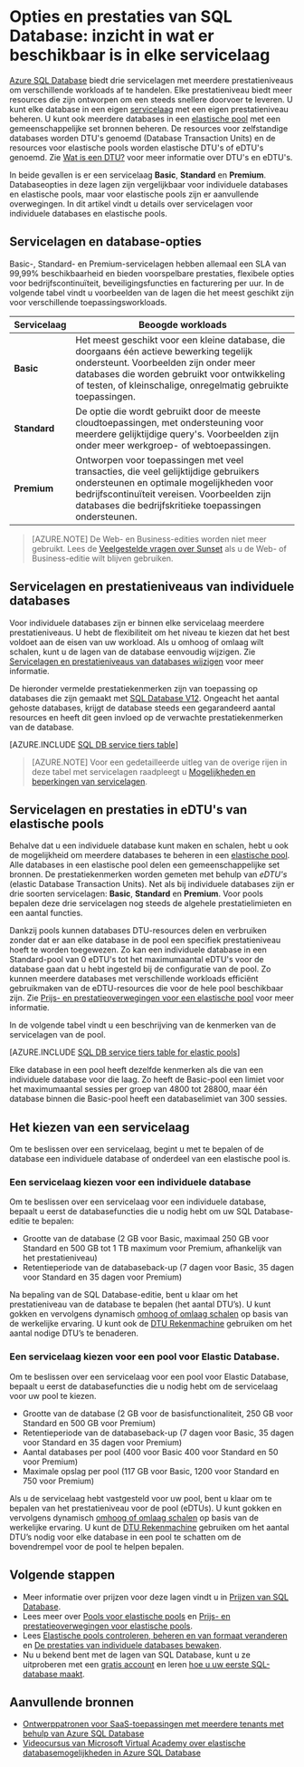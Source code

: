 <properties
    pageTitle="Prestaties en opties van SQL Database: servicelagen | Microsoft Azure"
    description="Vergelijk de prestatie- en bedrijfscontinuïteitsfuncties op de verschillende servicelagen van SQL Database met balanskosten en capaciteit terwijl u schaalt."
    keywords="databaseopties, prestaties van de database"
    services="sql-database"
    documentationCenter=""
    authors="CarlRabeler"
    manager="jhubbard"
    editor="CarlRabeler"/>

<tags
    ms.service="sql-database"
    ms.devlang="na"
    ms.topic="get-started-article"
    ms.tgt_pltfrm="na"
    ms.workload="data-management"
    ms.date="08/10/2016"
    ms.author="carlrab"/>


# Opties en prestaties van SQL Database: inzicht in wat er beschikbaar is in elke servicelaag

[Azure SQL Database](sql-database-technical-overview.md) biedt drie servicelagen met meerdere prestatieniveaus om verschillende workloads af te handelen. Elke prestatieniveau biedt meer resources die zijn ontworpen om een steeds snellere doorvoer te leveren. U kunt elke database in een eigen [servicelaag](sql-database-service-tiers.md#standalone-database-service-tiers-and-performance-levels) met een eigen prestatieniveau beheren. U kunt ook meerdere databases in een [elastische pool](sql-database-service-tiers.md#elastic-pool-service-tiers-and-performance-in-edtus) met een gemeenschappelijke set bronnen beheren. De resources voor zelfstandige databases worden DTU's genoemd (Database Transaction Units) en de resources voor elastische pools worden elastische DTU's of eDTU's genoemd. Zie [Wat is een DTU?](sql-database-what-is-a-dtu.md) voor meer informatie over DTU's en eDTU's. 

In beide gevallen is er een servicelaag **Basic**, **Standard** en **Premium**. Databaseopties in deze lagen zijn vergelijkbaar voor individuele databases en elastische pools, maar voor elastische pools zijn er aanvullende overwegingen. In dit artikel vindt u details over servicelagen voor individuele databases en elastische pools.

## Servicelagen en database-opties
Basic-, Standard- en Premium-servicelagen hebben allemaal een SLA van 99,99% beschikbaarheid en bieden voorspelbare prestaties, flexibele opties voor bedrijfscontinuïteit, beveiligingsfuncties en facturering per uur. In de volgende tabel vindt u voorbeelden van de lagen die het meest geschikt zijn voor verschillende toepassingsworkloads.

| Servicelaag | Beoogde workloads |
|---|---|
| **Basic** | Het meest geschikt voor een kleine database, die doorgaans één actieve bewerking tegelijk ondersteunt. Voorbeelden zijn onder meer databases die worden gebruikt voor ontwikkeling of testen, of kleinschalige, onregelmatig gebruikte toepassingen. |
| **Standard** | De optie die wordt gebruikt door de meeste cloudtoepassingen, met ondersteuning voor meerdere gelijktijdige query's. Voorbeelden zijn onder meer werkgroep- of webtoepassingen. |
| **Premium** | Ontworpen voor toepassingen met veel transacties, die veel gelijktijdige gebruikers ondersteunen en optimale mogelijkheden voor bedrijfscontinuïteit vereisen. Voorbeelden zijn databases die bedrijfskritieke toepassingen ondersteunen. |

>[AZURE.NOTE] De Web- en Business-edities worden niet meer gebruikt. Lees de [Veelgestelde vragen over Sunset](https://azure.microsoft.com/pricing/details/sql-database/web-business/) als u de Web- of Business-editie wilt blijven gebruiken.

## Servicelagen en prestatieniveaus van individuele databases
Voor individuele databases zijn er binnen elke servicelaag meerdere prestatieniveaus. U hebt de flexibiliteit om het niveau te kiezen dat het best voldoet aan de eisen van uw workload. Als u omhoog of omlaag wilt schalen, kunt u de lagen van de database eenvoudig wijzigen. Zie [Servicelagen en prestatieniveaus van databases wijzigen](sql-database-scale-up.md) voor meer informatie.

De hieronder vermelde prestatiekenmerken zijn van toepassing op databases die zijn gemaakt met [SQL Database V12](sql-database-v12-whats-new.md). Ongeacht het aantal gehoste databases, krijgt de database steeds een gegarandeerd aantal resources en heeft dit geen invloed op de verwachte prestatiekenmerken van de database.

[AZURE.INCLUDE [SQL DB service tiers table](../../includes/sql-database-service-tiers-table.md)]

>[AZURE.NOTE] Voor een gedetailleerde uitleg van de overige rijen in deze tabel met servicelagen raadpleegt u [Mogelijkheden en beperkingen van servicelagen](sql-database-performance-guidance.md#service-tier-capabilities-and-limits).

## Servicelagen en prestaties in eDTU's van elastische pools
Behalve dat u een individuele database kunt maken en schalen, hebt u ook de mogelijkheid om meerdere databases te beheren in een [elastische pool](sql-database-elastic-pool.md). Alle databases in een elastische pool delen een gemeenschappelijke set bronnen. De prestatiekenmerken worden gemeten met behulp van *eDTU's* (elastic Database Transaction Units). Net als bij individuele databases zijn er drie soorten servicelagen: **Basic**, **Standard** en **Premium**. Voor pools bepalen deze drie servicelagen nog steeds de algehele prestatielimieten en een aantal functies.

Dankzij pools kunnen databases DTU-resources delen en verbruiken zonder dat er aan elke database in de pool een specifiek prestatieniveau hoeft te worden toegewezen. Zo kan een individuele database in een Standard-pool van 0 eDTU's tot het maximumaantal eDTU's voor de database gaan dat u hebt ingesteld bij de configuratie van de pool. Zo kunnen meerdere databases met verschillende workloads efficiënt gebruikmaken van de eDTU-resources die voor de hele pool beschikbaar zijn. Zie [Prijs- en prestatieoverwegingen voor een elastische pool](sql-database-elastic-pool-guidance.md) voor meer informatie.

In de volgende tabel vindt u een beschrijving van de kenmerken van de servicelagen van de pool.

[AZURE.INCLUDE [SQL DB service tiers table for elastic pools](../../includes/sql-database-service-tiers-table-elastic-db-pools.md)]

Elke database in een pool heeft dezelfde kenmerken als die van een individuele database voor die laag. Zo heeft de Basic-pool een limiet voor het maximumaantal sessies per groep van 4800 tot 28800, maar één database binnen die Basic-pool heeft een databaselimiet van 300 sessies.

## Het kiezen van een servicelaag

Om te beslissen over een servicelaag, begint u met te bepalen of de database een individuele database of onderdeel van een elastische pool is. 

### Een servicelaag kiezen voor een individuele database

Om te beslissen over een servicelaag voor een individuele database, bepaalt u eerst de databasefuncties die u nodig hebt om uw SQL Database-editie te bepalen:

- Grootte van de database (2 GB voor Basic, maximaal 250 GB voor Standard en 500 GB tot 1 TB maximum voor Premium, afhankelijk van het prestatieniveau)
- Retentieperiode van de databaseback-up (7 dagen voor Basic, 35 dagen voor Standard en 35 dagen voor Premium)

Na bepaling van de SQL Database-editie, bent u klaar om het prestatieniveau van de database te bepalen (het aantal DTU’s). U kunt gokken en vervolgens dynamisch [omhoog of omlaag schalen](sql-database-scale-up.md) op basis van de werkelijke ervaring. U kunt ook de [DTU Rekenmachine](http://dtucalculator.azurewebsites.net/) gebruiken om het aantal nodige DTU’s te benaderen. 

### Een servicelaag kiezen voor een pool voor Elastic Database.

Om te beslissen over een servicelaag voor een pool voor Elastic Database, bepaalt u eerst de databasefuncties die u nodig hebt om de servicelaag voor uw pool te kiezen.

- Grootte van de database (2 GB voor de basisfunctionaliteit, 250 GB voor Standard en 500 GB voor Premium)
- Retentieperiode van de databaseback-up (7 dagen voor Basic, 35 dagen voor Standard en 35 dagen voor Premium)
- Aantal databases per pool (400 voor Basic 400 voor Standard en 50 voor Premium)
- Maximale opslag per pool (117 GB voor Basic, 1200 voor Standard en 750 voor Premium)

Als u de servicelaag hebt vastgesteld voor uw pool, bent u klaar om te bepalen van het prestatieniveau voor de pool (eDTUs). U kunt gokken en vervolgens dynamisch [omhoog of omlaag schalen](sql-database-elastic-pool-manage-portal.md#change-performance-settings-of-a-pool) op basis van de werkelijke ervaring. U kunt de [DTU Rekenmachine](http://dtucalculator.azurewebsites.net/) gebruiken om het aantal DTU’s nodig voor elke database in een pool te schatten om de bovendrempel voor de pool te helpen bepalen.

## Volgende stappen
- Meer informatie over prijzen voor deze lagen vindt u in [Prijzen van SQL Database](https://azure.microsoft.com/pricing/details/sql-database/).
- Lees meer over [Pools voor elastische pools](sql-database-elastic-pool-guidance.md) en [Prijs- en prestatieoverwegingen voor elastische pools](sql-database-elastic-pool-guidance.md).
- Lees [Elastische pools controleren, beheren en van formaat veranderen](sql-database-elastic-pool-manage-portal.md) en [De prestaties van individuele databases bewaken](sql-database-single-database-monitor.md).
- Nu u bekend bent met de lagen van SQL Database, kunt u ze uitproberen met een [gratis account](https://azure.microsoft.com/pricing/free-trial/) en leren [hoe u uw eerste SQL-database maakt](sql-database-get-started.md).

## Aanvullende bronnen

- [Ontwerppatronen voor SaaS-toepassingen met meerdere tenants met behulp van Azure SQL Database](sql-database-design-patterns-multi-tenancy-saas-applications.md)
- [Videocursus van Microsoft Virtual Academy over elastische databasemogelijkheden in Azure SQL Database](https://mva.microsoft.com/en-US/training-courses/elastic-database-capabilities-with-azure-sql-db-16554)



<!--HONumber=Oct16_HO3-->


